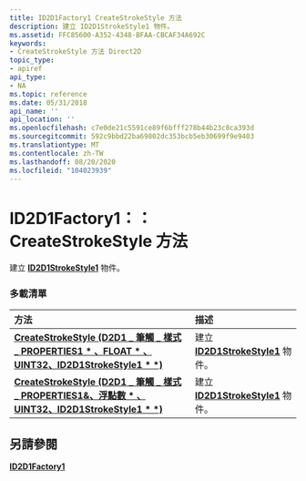 ```yaml
---
title: ID2D1Factory1 CreateStrokeStyle 方法
description: 建立 ID2D1StrokeStyle1 物件。
ms.assetid: FFC85600-A352-4348-BFAA-CBCAF34A692C
keywords:
- CreateStrokeStyle 方法 Direct2D
topic_type:
- apiref
api_type:
- NA
ms.topic: reference
ms.date: 05/31/2018
api_name: ''
api_location: ''
ms.openlocfilehash: c7e0de21c5591ce89f6bfff278b44b23c8ca393d
ms.sourcegitcommit: 592c9bbd22ba69802dc353bcb5eb30699f9e9403
ms.translationtype: MT
ms.contentlocale: zh-TW
ms.lasthandoff: 08/20/2020
ms.locfileid: "104023939"
---
```

# <a name="id2d1factory1createstrokestyle-methods"></a>ID2D1Factory1：： CreateStrokeStyle 方法

建立 [**ID2D1StrokeStyle1**](/windows/win32/api/d2d1_1/nn-d2d1_1-id2d1strokestyle1) 物件。

### <a name="overload-list"></a>多載清單



| 方法                                                                                                                                     | 描述                                                                 |
|:-------------------------------------------------------------------------------------------------------------------------------------------|:----------------------------------------------------------------------------|
| [**CreateStrokeStyle (D2D1 \_ 筆觸 \_ 樣式 \_ PROPERTIES1 \* 、FLOAT \* 、UINT32、ID2D1StrokeStyle1 \* \*)**](/windows/win32/api/d2d1_1/nf-d2d1_1-id2d1factory1-createstrokestyle(constd2d1_stroke_style_properties1_constfloat_uint32_id2d1strokestyle1)) | 建立 [**ID2D1StrokeStyle1**](/windows/win32/api/d2d1_1/nn-d2d1_1-id2d1strokestyle1) 物件。<br/> |
| [**CreateStrokeStyle (D2D1 \_ 筆觸 \_ 樣式 \_ PROPERTIES1&、浮點數 \* 、UINT32、ID2D1StrokeStyle1 \* \*)**](/windows/win32/api/d2d1_1/nf-d2d1_1-id2d1factory1-createstrokestyle(constd2d1_stroke_style_properties1__constfloat_uint32_id2d1strokestyle1)) | 建立 [**ID2D1StrokeStyle1**](/windows/win32/api/d2d1_1/nn-d2d1_1-id2d1strokestyle1) 物件。<br/> |



## <a name="see-also"></a>另請參閱

<dl> <dt>

[**ID2D1Factory1**](/windows/win32/api/d2d1_1/nn-d2d1_1-id2d1factory1)
</dt> </dl>

 

